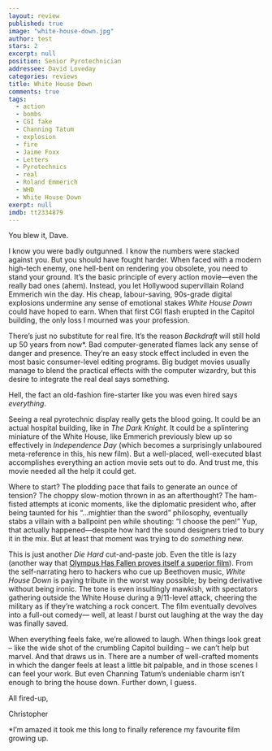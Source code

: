 ```yaml
---
layout: review
published: true
image: "white-house-down.jpg"
author: test
stars: 2
excerpt: null
position: Senior Pyrotechnician
addressee: David Loveday
categories: reviews
title: White House Down
comments: true
tags: 
  - action
  - bombs
  - CGI fake
  - Channing Tatum
  - explosion
  - fire
  - Jaime Foxx
  - Letters
  - Pyrotechnics
  - real
  - Roland Emmerich
  - WHD
  - White House Down
exerpt: null
imdb: tt2334879
---
```


<p>You blew it, Dave.</p><p>I know you were badly outgunned. I know the numbers were stacked against you. But you should have fought harder. When faced with a modern high-tech enemy, one hell-bent on rendering you obsolete, you need to stand your ground. It&rsquo;s the basic principle of every action movie&mdash;even the really bad ones (ahem). Instead, you let Hollywood supervillain Roland Emmerich win the day. His cheap, labour-saving, 90s-grade digital explosions undermine any sense of emotional stakes <em>White House Down </em>could have hoped to earn. When that first CGI flash erupted in the Capitol building, the only loss I mourned was your profession.</p><p>There&rsquo;s just no substitute for real fire. It&rsquo;s the reason <em>Backdraft </em>will still hold up 50 years from now*. Bad computer-generated flames lack any sense of danger and presence. They&rsquo;re an easy stock effect included in even the most basic consumer-level editing programs. Big budget movies usually manage to blend the practical effects with the computer wizardry, but this desire to integrate the real deal says something.</p><p>Hell, the fact an old-fashion fire-starter like you was even hired says <em>everything</em>.</p><p>Seeing a real pyrotechnic display really gets the blood going. It could be an actual hospital building, like in <em>The Dark Knight</em>. It could be a splintering miniature of the White House, like Emmerich previously blew up so effectively in <em>Independence Day </em>(which becomes a surprisingly unlaboured meta-reference in this, his new film). But a well-placed, well-executed blast accomplishes everything an action movie sets out to do. And trust me, this movie needed all the help it could get.</p><p>Where to start? The plodding pace that fails to generate an ounce of tension? The choppy slow-motion thrown in as an afterthought? The ham-fisted attempts at iconic moments, like the diplomatic president who, after being taunted for his &ldquo;&hellip;mightier than the sword&rdquo; philosophy, eventually stabs a villain with a ballpoint pen while shouting: &ldquo;I choose the pen!&rdquo; Yup, that actually happened&mdash;despite how hard the sound designers tried to bury it in the mix. But at least that moment was trying to do <em>something</em> new.</p><p>This is just another <em>Die Hard</em> cut-and-paste<em> </em>job. Even the title is lazy (another way that <a href="/letters/2013/3/22/olympus-has-fallen.html"><span style="color:windowtext;">Olympus Has Fallen proves itself a superior film</span></a>). From the self-narrating hero to hackers who cue up Beethoven music, <em>White House Down </em>is paying tribute in the worst way possible; by being derivative without being ironic. The tone is even insultingly mawkish, with spectators gathering outside the White House during a 9/11-level attack, cheering the military as if they&rsquo;re watching a rock concert. The film eventually devolves into a full-out comedy&mdash; well, at least <em>I</em> burst out laughing at the way the day was finally saved.</p><p>When everything feels fake, we&rsquo;re allowed to laugh. When things look great &ndash; like the wide shot of the crumbling Capitol building &ndash; we can&rsquo;t help but marvel. And that draws us in. There are a number of well-crafted moments in which the danger feels at least a little bit palpable, and in those scenes I can feel your work. But even Channing Tatum&rsquo;s undeniable charm isn&rsquo;t enough to bring the house down. Further down, I guess.</p><p>All fired-up,</p><p>Christopher</p><p>*I&rsquo;m amazed it took me this long to finally reference my favourite film growing up.</p></div>
